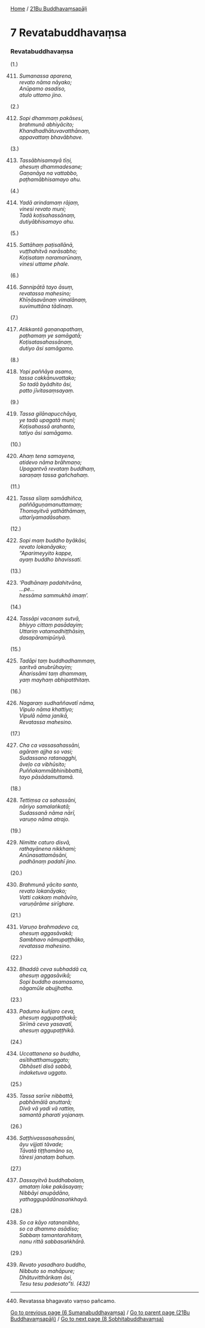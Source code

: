 
[Home](/) / [21Bu Buddhavaṃsapāḷi](../21Bu.md)

# 7 Revatabuddhavaṃsa

### Revatabuddhavaṃsa

(1.)

411. _Sumanassa aparena,_  
_revato nāma nāyako;_  
_Anūpamo asadiso,_  
_atulo uttamo jino._  


(2.)

412. _Sopi dhammaṃ pakāsesi,_  
_brahmunā abhiyācito;_  
_Khandhadhātuvavatthānaṃ,_  
_appavattaṃ bhavābhave._  


(3.)

413. _Tassābhisamayā tīṇi,_  
_ahesuṃ dhammadesane;_  
_Gaṇanāya na vattabbo,_  
_paṭhamābhisamayo ahu._  


(4.)

414. _Yadā arindamaṃ rājaṃ,_  
_vinesi revato muni;_  
_Tadā koṭisahassānaṃ,_  
_dutiyābhisamayo ahu._  


(5.)

415. _Sattāhaṃ paṭisallānā,_  
_vuṭṭhahitvā narāsabho;_  
_Koṭisataṃ naramarūnaṃ,_  
_vinesi uttame phale._  


(6.)

416. _Sannipātā tayo āsuṃ,_  
_revatassa mahesino;_  
_Khīṇāsavānaṃ vimalānaṃ,_  
_suvimuttāna tādinaṃ._  


(7.)

417. _Atikkantā gaṇanapathaṃ,_  
_paṭhamaṃ ye samāgatā;_  
_Koṭisatasahassānaṃ,_  
_dutiyo āsi samāgamo._  


(8.)

418. _Yopi paññāya asamo,_  
_tassa cakkānuvattako;_  
_So tadā byādhito āsi,_  
_patto jīvitasaṃsayaṃ._  


(9.)

419. _Tassa gilānapucchāya,_  
_ye tadā upagatā munī;_  
_Koṭisahassā arahanto,_  
_tatiyo āsi samāgamo._  


(10.)

420. _Ahaṃ tena samayena,_  
_atidevo nāma brāhmaṇo;_  
_Upagantvā revataṃ buddhaṃ,_  
_saraṇaṃ tassa gañchahaṃ._  


(11.)

421. _Tassa sīlaṃ samādhiñca,_  
_paññāguṇamanuttamaṃ;_  
_Thomayitvā yathāthāmaṃ,_  
_uttarīyamadāsahaṃ._  


(12.)

422. _Sopi maṃ buddho byākāsi,_  
_revato lokanāyako;_  
_“Aparimeyyito kappe,_  
_ayaṃ buddho bhavissati._  


(13.)

423. _‘Padhānaṃ padahitvāna,_  
_…pe…_  
_hessāma sammukhā imaṃ’._  


(14.)

424. _Tassāpi vacanaṃ sutvā,_  
_bhiyyo cittaṃ pasādayiṃ;_  
_Uttariṃ vatamadhiṭṭhāsiṃ,_  
_dasapāramipūriyā._  


(15.)

425. _Tadāpi taṃ buddhadhammaṃ,_  
_saritvā anubrūhayiṃ;_  
_Āharissāmi taṃ dhammaṃ,_  
_yaṃ mayhaṃ abhipatthitaṃ._  


(16.)

426. _Nagaraṃ sudhaññavatī nāma,_  
_Vipulo nāma khattiyo;_  
_Vipulā nāma janikā,_  
_Revatassa mahesino._  


(17.)

427. _Cha ca vassasahassāni,_  
_agāraṃ ajjha so vasi;_  
_Sudassano ratanagghi,_  
_āveḷo ca vibhūsito;_  
_Puññakammābhinibbattā,_  
_tayo pāsādamuttamā._  


(18.)

428. _Tettiṃsa ca sahassāni,_  
_nāriyo samalaṅkatā;_  
_Sudassanā nāma nārī,_  
_varuṇo nāma atrajo._  


(19.)

429. _Nimitte caturo disvā,_  
_rathayānena nikkhami;_  
_Anūnasattamāsāni,_  
_padhānaṃ padahī jino._  


(20.)

430. _Brahmunā yācito santo,_  
_revato lokanāyako;_  
_Vatti cakkaṃ mahāvīro,_  
_varuṇārāme sirīghare._  


(21.)

431. _Varuṇo brahmadevo ca,_  
_ahesuṃ aggasāvakā;_  
_Sambhavo nāmupaṭṭhāko,_  
_revatassa mahesino._  


(22.)

432. _Bhaddā ceva subhaddā ca,_  
_ahesuṃ aggasāvikā;_  
_Sopi buddho asamasamo,_  
_nāgamūle abujjhatha._  


(23.)

433. _Padumo kuñjaro ceva,_  
_ahesuṃ aggupaṭṭhakā;_  
_Sirīmā ceva yasavatī,_  
_ahesuṃ aggupaṭṭhikā._  


(24.)

434. _Uccattanena so buddho,_  
_asītihatthamuggato;_  
_Obhāseti disā sabbā,_  
_indaketuva uggato._  


(25.)

435. _Tassa sarīre nibbattā,_  
_pabhāmālā anuttarā;_  
_Divā vā yadi vā rattiṃ,_  
_samantā pharati yojanaṃ._  


(26.)

436. _Saṭṭhivassasahassāni,_  
_āyu vijjati tāvade;_  
_Tāvatā tiṭṭhamāno so,_  
_tāresi janataṃ bahuṃ._  


(27.)

437. _Dassayitvā buddhabalaṃ,_  
_amataṃ loke pakāsayaṃ;_  
_Nibbāyi anupādāno,_  
_yathaggupādānasaṅkhayā._  


(28.)

438. _So ca kāyo ratananibho,_  
_so ca dhammo asādiso;_  
_Sabbaṃ tamantarahitaṃ,_  
_nanu rittā sabbasaṅkhārā._  


(29.)

439. _Revato yasadharo buddho,_  
_Nibbuto so mahāpure;_  
_Dhātuvitthārikaṃ āsi,_  
_Tesu tesu padesato”ti. (432)_  


---

440. Revatassa bhagavato vaṃso pañcamo.



[Go to previous page (6 Sumanabuddhavaṃsa)](6.md) / [Go to parent page (21Bu Buddhavaṃsapāḷi)](0.md) / [Go to next page (8 Sobhitabuddhavaṃsa)](8.md)


